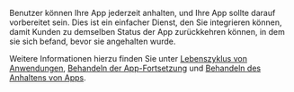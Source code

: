 ﻿Benutzer können Ihre App jederzeit anhalten, und Ihre App sollte darauf vorbereitet sein. Dies ist ein einfacher Dienst, den Sie integrieren können, damit Kunden zu demselben Status der App zurückkehren können, in dem sie sich befand, bevor sie angehalten wurde.

Weitere Informationen hierzu finden Sie unter [Lebenszyklus von Anwendungen](https://docs.microsoft.com/de-de/windows/uwp/launch-resume/app-lifecycle), [Behandeln der App-Fortsetzung](https://docs.microsoft.com/de-de/windows/uwp/launch-resume/resume-an-app) und [Behandeln des Anhaltens von Apps](https://docs.microsoft.com/de-de/windows/uwp/launch-resume/suspend-an-app).
